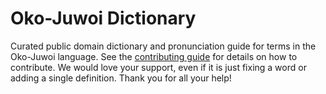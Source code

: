 
# Oko-Juwoi Dictionary

Curated public domain dictionary and pronunciation guide for terms in the Oko-Juwoi language. See the [contributing guide](https://github.com/drumworkteam/term/blob/make/.github/contributing.md) for details on how to contribute. We would love your support, even if it is just fixing a word or adding a single definition. Thank you for all your help!